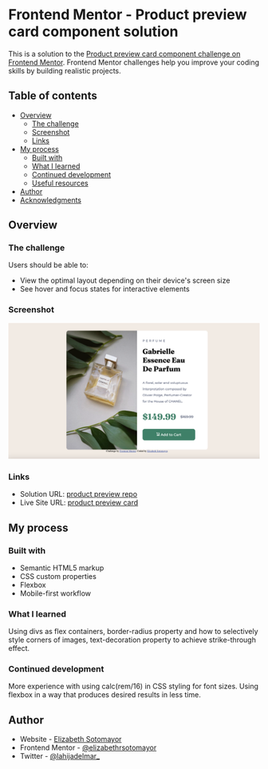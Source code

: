 # Frontend Mentor - Product preview card component solution

This is a solution to the [Product preview card component challenge on Frontend Mentor](https://www.frontendmentor.io/challenges/product-preview-card-component-GO7UmttRfa). Frontend Mentor challenges help you improve your coding skills by building realistic projects.

## Table of contents

- [Overview](#overview)
  - [The challenge](#the-challenge)
  - [Screenshot](#screenshot)
  - [Links](#links)
- [My process](#my-process)
  - [Built with](#built-with)
  - [What I learned](#what-i-learned)
  - [Continued development](#continued-development)
  - [Useful resources](#useful-resources)
- [Author](#author)
- [Acknowledgments](#acknowledgments)

## Overview

### The challenge

Users should be able to:

- View the optimal layout depending on their device's screen size
- See hover and focus states for interactive elements

### Screenshot

![](screenshot.png)

### Links

- Solution URL: [product preview repo](https://github.com/elizabethrsotomayor/product-preview-card)
- Live Site URL: [product preview card](https://elizabethrsotomayor.github.io/product-preview-card/)

## My process

### Built with

- Semantic HTML5 markup
- CSS custom properties
- Flexbox
- Mobile-first workflow

### What I learned

Using divs as flex containers, border-radius property and how to selectively style corners of images, text-decoration property to achieve strike-through effect.

### Continued development

More experience with using calc(rem/16) in CSS styling for font sizes. Using flexbox in a way that produces desired results in less time.

## Author

- Website - [Elizabeth Sotomayor](https://elizabethrsotomayor.github.io/somyo2/)
- Frontend Mentor - [@elizabethrsotomayor](https://www.frontendmentor.io/profile/elizabethrsotomayor)
- Twitter - [@lahijadelmar\_](https://www.twitter.com/lahijadelmar_)
